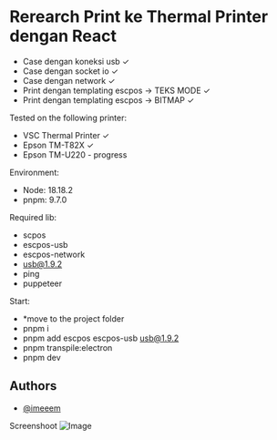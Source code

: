 # Rerearch Print ke Thermal Printer dengan React

- Case dengan koneksi usb ✓
- Case dengan socket io ✓
- Case dengan network ✓
- Print dengan templating escpos -> TEKS MODE ✓
- Print dengan templating escpos -> BITMAP ✓

Tested on the following printer:
- VSC Thermal Printer ✓
- Epson TM-T82X ✓
- Epson TM-U220 - progress

Environment:
- Node: 18.18.2
- pnpm: 9.7.0

Required lib:
- scpos
- escpos-usb
- escpos-network
- usb@1.9.2
- ping
- puppeteer

Start:
- *move to the project folder
- pnpm i
- pnpm add escpos escpos-usb usb@1.9.2
- pnpm transpile:electron
- pnpm dev


## Authors

- [@imeeem](https://www.github.com/mamsul)

Screenshoot
![Image](https://github.com/user-attachments/assets/297ba9eb-0b19-4acd-b9b0-3223d58bc5eb)
